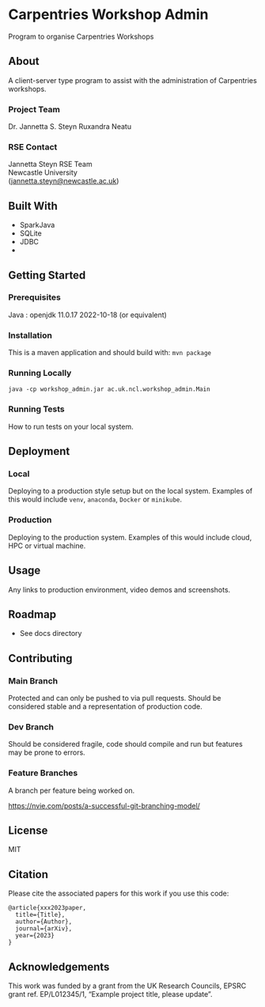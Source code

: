 # Carpentries Workshop Admin
Program to organise Carpentries Workshops

## About

A client-server type program to assist with the administration of Carpentries workshops. 

### Project Team

Dr. Jannetta S. Steyn
Ruxandra Neatu

### RSE Contact
Jannetta Steyn
RSE Team  
Newcastle University  
([jannetta.steyn@newcastle.ac.uk](mailto:jannetta.steyn@newcastle.ac.uk))  

## Built With

- SparkJava
- SQLite
- JDBC
- 

## Getting Started

### Prerequisites

Java : openjdk 11.0.17 2022-10-18 (or equivalent)

### Installation

This is a maven application and should build with:
`mvn package`

### Running Locally

`java -cp workshop_admin.jar ac.uk.ncl.workshop_admin.Main`
 
### Running Tests

How to run tests on your local system.

## Deployment

### Local

Deploying to a production style setup but on the local system. Examples of this would include `venv`, `anaconda`, `Docker` or `minikube`. 

### Production

Deploying to the production system. Examples of this would include cloud, HPC or virtual machine. 

## Usage

Any links to production environment, video demos and screenshots.

## Roadmap

- See docs directory

## Contributing

### Main Branch
Protected and can only be pushed to via pull requests. Should be considered stable and a representation of production code.

### Dev Branch
Should be considered fragile, code should compile and run but features may be prone to errors.

### Feature Branches
A branch per feature being worked on.

https://nvie.com/posts/a-successful-git-branching-model/

## License

MIT

## Citation

Please cite the associated papers for this work if you use this code:

```
@article{xxx2023paper,
  title={Title},
  author={Author},
  journal={arXiv},
  year={2023}
}
```


## Acknowledgements
This work was funded by a grant from the UK Research Councils, EPSRC grant ref. EP/L012345/1, “Example project title, please update”.
